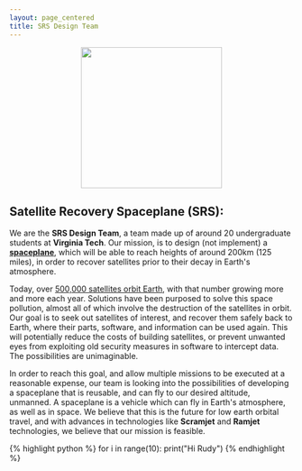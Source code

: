```yaml
---
layout: page_centered
title: SRS Design Team
---
```

<img style="display: block; margin:0 auto; height: 250px;" src="{{site.url}}/images/templogo.png"/>

## Satellite Recovery Spaceplane (SRS):

We are the **SRS Design Team**, a team made up of around 20 undergraduate students at **Virginia Tech**.
Our mission, is to design (not implement) a [**spaceplane**](/articles/2016/03/29/What-is-a-Spaceplane), which will be able to reach heights of
around 200km (125 miles), in order to recover satellites prior to their decay in Earth's atmosphere.

Today, over [500,000 satellites orbit Earth](http://www.nasa.gov/mission_pages/station/news/orbital_debris.html),
with that number growing more and more each year. Solutions have been purposed to solve this space pollution,
almost all of which involve the destruction of the satellites in orbit. Our goal is to seek out satellites of
interest, and recover them safely back to Earth, where their parts, software, and information can be used again.
This will potentially reduce the costs of building satellites, or prevent unwanted eyes from exploiting old security
measures in software to intercept data. The possibilities are unimaginable.

In order to reach this goal, and allow multiple missions to be executed at a reasonable expense, our team is looking
into the possibilities of developing a spaceplane that is reusable, and can fly to our desired altitude, unmanned.
A spaceplane is a vehicle which can fly in Earth's atmosphere, as well as in space. We believe that this is the future
for low earth orbital travel, and with advances in technologies like **Scramjet** and **Ramjet** technologies, we believe that
our mission is feasible.

{% highlight python %}
for i in range(10):
	print("Hi Rudy")
{% endhighlight %}